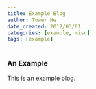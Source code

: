 ```yaml
---
title: Example Blog
author: Tower He
date_created: 2012/03/01
categories: [example, misc]
tags: [example]
---
```


### An Example

This is an example blog.
